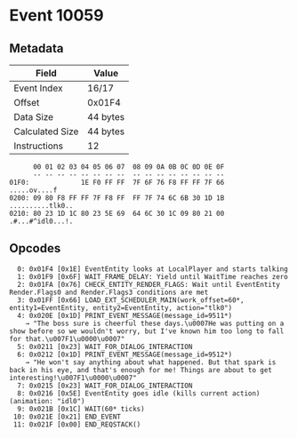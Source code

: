 # Event 10059

## Metadata

| Field           | Value    |
|-----------------|----------|
| Event Index     | 16/17    |
| Offset          | 0x01F4   |
| Data Size       | 44 bytes |
| Calculated Size | 44 bytes |
| Instructions    | 12       |

```
      00 01 02 03 04 05 06 07  08 09 0A 0B 0C 0D 0E 0F
      -- -- -- -- -- -- -- --  -- -- -- -- -- -- -- --
01F0:             1E F0 FF FF  7F 6F 76 F8 FF FF 7F 66      .....ov....f
0200: 09 80 F8 FF FF 7F F8 FF  FF 7F 74 6C 6B 30 1D 1B  ..........tlk0..
0210: 80 23 1D 1C 80 23 5E 69  64 6C 30 1C 09 80 21 00  .#...#^idl0...!.
```

## Opcodes

```
  0: 0x01F4 [0x1E] EventEntity looks at LocalPlayer and starts talking
  1: 0x01F9 [0x6F] WAIT_FRAME_DELAY: Yield until WaitTime reaches zero
  2: 0x01FA [0x76] CHECK_ENTITY_RENDER_FLAGS: Wait until EventEntity Render.Flags0 and Render.Flags3 conditions are met
  3: 0x01FF [0x66] LOAD_EXT_SCHEDULER_MAIN(work_offset=60*, entity1=EventEntity, entity2=EventEntity, action="tlk0")
  4: 0x020E [0x1D] PRINT_EVENT_MESSAGE(message_id=9511*)
    → "The boss sure is cheerful these days.\u0007He was putting on a show before so we wouldn't worry, but I've known him too long to fall for that.\u007F1\u0000\u0007"
  5: 0x0211 [0x23] WAIT_FOR_DIALOG_INTERACTION
  6: 0x0212 [0x1D] PRINT_EVENT_MESSAGE(message_id=9512*)
    → "He won't say anything about what happened. But that spark is back in his eye, and that's enough for me! Things are about to get interesting!\u007F1\u0000\u0007"
  7: 0x0215 [0x23] WAIT_FOR_DIALOG_INTERACTION
  8: 0x0216 [0x5E] EventEntity goes idle (kills current action) (animation: "idl0")
  9: 0x021B [0x1C] WAIT(60* ticks)
 10: 0x021E [0x21] END_EVENT
 11: 0x021F [0x00] END_REQSTACK()
```
